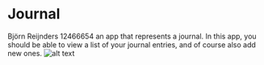 # Journal
Björn Reijnders 12466654 
an app that represents a journal. In this app, you should be able to view a list of your journal entries, and of course also add new ones. 
 ![alt text](https://github.com/Bjorninator/Friendr/blob/master/Friends/doc/Friendr.PNG)
